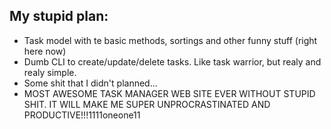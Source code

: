 ## My stupid plan:

- Task model with te basic methods, sortings and other funny stuff (right here now)
- Dumb CLI to create/update/delete tasks. Like task warrior, but realy and realy simple.
- Some shit that I didn't planned...
- MOST AWESOME TASK MANAGER WEB SITE EVER WITHOUT STUPID SHIT. IT WILL MAKE ME SUPER UNPROCRASTINATED AND PRODUCTIVE!!!1111oneone11
